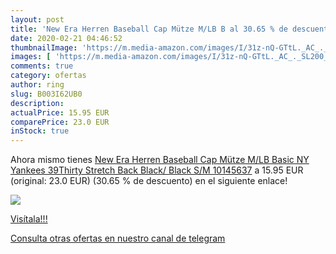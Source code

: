 ```yaml
---
layout: post
title: 'New Era Herren Baseball Cap Mütze M/LB B al 30.65 % de descuento'
date: 2020-02-21 04:46:52
thumbnailImage: 'https://m.media-amazon.com/images/I/31z-nQ-GTtL._AC_._SL200_.jpg'
images: [ 'https://m.media-amazon.com/images/I/31z-nQ-GTtL._AC_._SL200_.jpg' ]
comments: true
category: ofertas
author: ring
slug: B003I62UB0
description:
actualPrice: 15.95 EUR
comparePrice: 23.0 EUR
inStock: true
---
```


Ahora mismo tienes [New Era Herren Baseball Cap Mütze M/LB Basic NY Yankees 39Thirty Stretch Back  Black/ Black  S/M  10145637](https://www.amazon.com/dp/B003I62UB0/?tag=redken08-20) a 15.95 EUR (original: 23.0 EUR) (30.65 %  de descuento) en el siguiente enlace!

[![](https://m.media-amazon.com/images/I/31z-nQ-GTtL._AC_._SL200_.jpg)](https://www.amazon.com/dp/B003I62UB0/?tag=redken08-20)

[Visítala!!!](https://www.amazon.com/dp/B003I62UB0/?tag=redken08-20)

[Consulta otras ofertas en nuestro canal de telegram](https://t.me/s/ofertas25)
